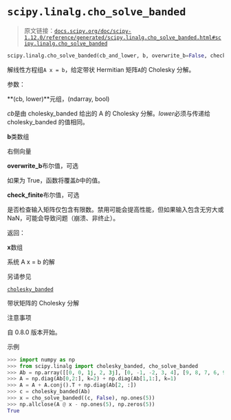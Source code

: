 # `scipy.linalg.cho_solve_banded`

> 原文链接：[`docs.scipy.org/doc/scipy-1.12.0/reference/generated/scipy.linalg.cho_solve_banded.html#scipy.linalg.cho_solve_banded`](https://docs.scipy.org/doc/scipy-1.12.0/reference/generated/scipy.linalg.cho_solve_banded.html#scipy.linalg.cho_solve_banded)

```py
scipy.linalg.cho_solve_banded(cb_and_lower, b, overwrite_b=False, check_finite=True)
```

解线性方程组`A x = b`，给定带状 Hermitian 矩阵`A`的 Cholesky 分解。

参数：

**(cb, lower)**元组，(ndarray, bool)

*cb*是由 cholesky_banded 给出的 A 的 Cholesky 分解。*lower*必须与传递给 cholesky_banded 的值相同。

**b**类数组

右侧向量

**overwrite_b**布尔值，可选

如果为 True，函数将覆盖*b*中的值。

**check_finite**布尔值，可选

是否检查输入矩阵仅包含有限数。禁用可能会提高性能，但如果输入包含无穷大或 NaN，可能会导致问题（崩溃、非终止）。

返回：

**x**数组

系统 A x = b 的解

另请参见

[`cholesky_banded`](https://docs.scipy.org/doc/scipy-1.12.0/reference/generated/scipy.linalg.cholesky_banded.html#scipy.linalg.cholesky_banded "scipy.linalg.cholesky_banded")

带状矩阵的 Cholesky 分解

注意事项

自 0.8.0 版本开始。

示例

```py
>>> import numpy as np
>>> from scipy.linalg import cholesky_banded, cho_solve_banded
>>> Ab = np.array([[0, 0, 1j, 2, 3j], [0, -1, -2, 3, 4], [9, 8, 7, 6, 9]])
>>> A = np.diag(Ab[0,2:], k=2) + np.diag(Ab[1,1:], k=1)
>>> A = A + A.conj().T + np.diag(Ab[2, :])
>>> c = cholesky_banded(Ab)
>>> x = cho_solve_banded((c, False), np.ones(5))
>>> np.allclose(A @ x - np.ones(5), np.zeros(5))
True 
```
